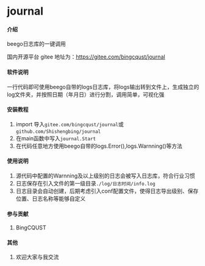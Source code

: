 # journal

#### 介绍

beego日志库的一键调用  

国内开源平台 gitee 地址为：https://gitee.com/bingcqust/journal

#### 软件说明

一行代码即可使用beego自带的logs日志库，将logs输出转到文件上，生成独立的log文件夹，并按照日期（年月日）进行分割，调用简单，可视化强

#### 安装教程

1.  import 导入```gitee.com/bingcqust/journal```或```github.com/Shishengbing/journal```
2.  在main函数中写入```journal.Start```
3.  在代码任意地方使用beego自带的logs.Error(),logs.Warnning()等方法

#### 使用说明

1.  源代码中配置的Warnning及以上级别的日志会被写入日志库，符合行业习惯
2.  日志保存在引入文件的第一级目录```./log/日志时间/info.log```
3.  日志目录会自动创建，后期考虑引入conf配置文件，使得日志导出级别、保存位置、日志名称等能够自定义

#### 参与贡献

1. BingCQUST

   

#### 其他

1.  欢迎大家与我交流

